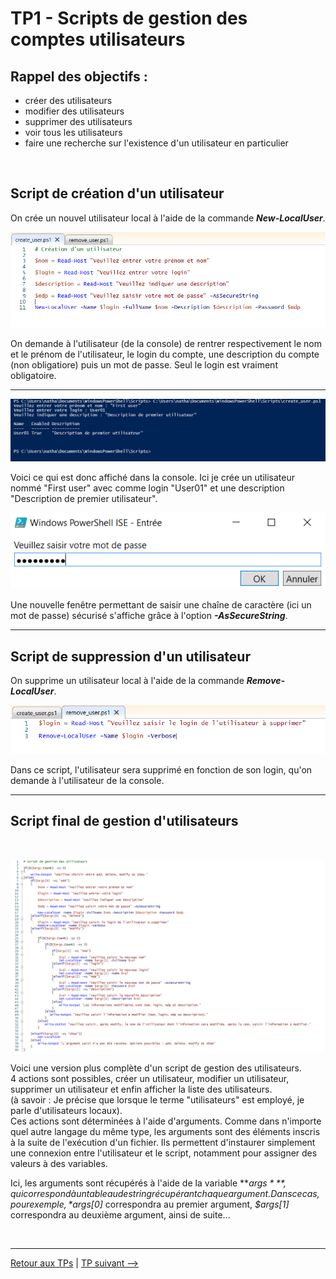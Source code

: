 # TP1 - Scripts de gestion des comptes utilisateurs

## Rappel des objectifs :

- créer des utilisateurs
- modifier des utilisateurs
- supprimer des utilisateurs
- voir tous les utilisateurs
- faire une recherche sur l'existence d'un utilisateur en particulier

<br>

## Script de création d'un utilisateur

On crée un nouvel utilisateur local à l'aide de la commande ***New-LocalUser***.

<p align="center">
  <img  src="../../pictures/create_user.PNG" name="Création d'un utilisateur">
</p>

On demande à l'utilisateur (de la console) de rentrer respectivement le nom et le prénom de l'utilisateur, le login du compte, une description du compte (non obligatiore) puis un mot de passe. Seul le login est vraiment obligatoire.

---

<p align="center">
  <img  src="../../pictures/create_user_console.PNG" name="Affichage console">
</p>

Voici ce qui est donc affiché dans la console. Ici je crée un utilisateur nommé "First user" avec comme login "User01" et une description "Description de premier utilisateur".

<p align="center">
  <img  src="../../pictures/mdp_securise.PNG" name="évolution des shells">
</p>

Une nouvelle fenêtre permettant de saisir une chaîne de caractère (ici un mot de passe) sécurisé s'affiche grâce à l'option ***-AsSecureString***.

---

## Script de suppression d'un utilisateur

On supprime un utilisateur local à l'aide de la commande ***Remove-LocalUser***.

<p align="center">
  <img  src="../../pictures/remove_user.PNG" name="évolution des shells">
</p>

Dans ce script, l'utilisateur sera supprimé en fonction de son login, qu'on demande à l'utilisateur de la console.

---

## Script final de gestion d'utilisateurs  

<br>

<p align="center">
  <img  src="../../pictures/script_users.PNG" name="évolution des shells">
</p>

Voici une version plus complète d'un script de gestion des utilisateurs.  
4 actions sont possibles, créer un utilisateur, modifier un utilisateur, supprimer un utilisateur et enfin afficher la liste des utilisateurs.  
(à savoir : Je précise que lorsque le terme "utilisateurs" est employé, je parle d'utilisateurs locaux).  
Ces actions sont déterminées à l'aide d'arguments. Comme dans n'importe quel autre langage du même type, les arguments sont des éléments inscris à la suite de l'exécution d'un fichier. Ils permettent d'instaurer simplement une connexion entre l'utilisateur et le script, notamment pour assigner des valeurs à des variables.

Ici, les arguments sont récupérés à l'aide de la variable ***$args***, qui correspond à un tableau de string récupérant chaque argument. Dans ce cas, pour exemple, *$args[0]* correspondra au premier argument, *$args[1]* correspondra au deuxième argument, ainsi de suite...

<br>

---
[Retour aux TPs](https://github.com/NatSch45/linux/blob/master/Powershell/pages/tps/tp.md) | [TP suivant -->](https://github.com/NatSch45/linux/blob/master/Powershell/pages/tps/tp2.md)
